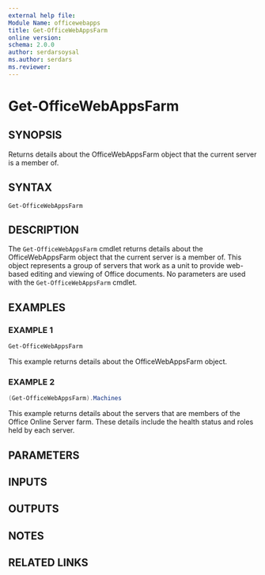 ```yaml
---
external help file:
Module Name: officewebapps
title: Get-OfficeWebAppsFarm
online version:
schema: 2.0.0
author: serdarsoysal
ms.author: serdars
ms.reviewer:
---
```


# Get-OfficeWebAppsFarm

## SYNOPSIS

Returns details about the OfficeWebAppsFarm object that the current server is a member of.

## SYNTAX

```
Get-OfficeWebAppsFarm
```

## DESCRIPTION

The `Get-OfficeWebAppsFarm` cmdlet returns details about the OfficeWebAppsFarm object that the
current server is a member of. This object represents a group of servers that work as a unit to
provide web-based editing and viewing of Office documents. No parameters are used with the
`Get-OfficeWebAppsFarm` cmdlet.

## EXAMPLES

### EXAMPLE 1

```powershell
Get-OfficeWebAppsFarm
```

This example returns details about the OfficeWebAppsFarm object.

### EXAMPLE 2

```powershell
(Get-OfficeWebAppsFarm).Machines
```

This example returns details about the servers that are members of the Office Online Server farm.
These details include the health status and roles held by each server.

## PARAMETERS

## INPUTS

## OUTPUTS

## NOTES

## RELATED LINKS
